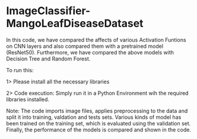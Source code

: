 # ImageClassifier-MangoLeafDiseaseDataset

In this code, we have compared the affects of various Activation Funtions on CNN layers and also compared them with a pretrained model (ResNet50).
Furthermore, we have compared the above models with Decision Tree and Random Forest.

To run this:

1> Please install all the necessary libraries

2> Code execution: Simply run it in a Python Environment wih the required libraries installed.

Note:
The code imports image files, applies preprocessing to the data and split it into training, valdation and tests sets. Various kinds of model has been trained on the training set, which is evaluated using the validation set. Finally, the performance of the models is compared and shown in the code.
